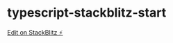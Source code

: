 # typescript-stackblitz-start

[Edit on StackBlitz ⚡️](https://stackblitz.com/edit/typescript-stackblitz-start)